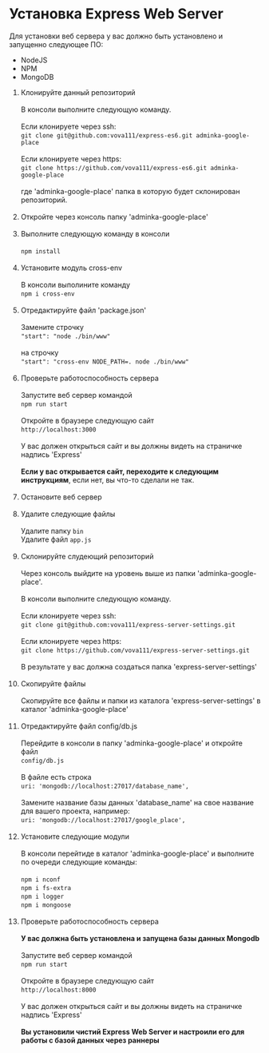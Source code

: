 # Установка Express Web Server

Для установки веб сервера у вас должно быть установлено и запущенно следующее ПО:

- NodeJS
- NPM
- MongoDB

1. Клонируйте данный репозиторий <br /><br />
В консоли выполните следующую команду. <br /><br />
Если клонируете через ssh: <br />
`git clone git@github.com:vova111/express-es6.git adminka-google-place` <br /><br />
Если клонируете через https: <br />
`git clone https://github.com/vova111/express-es6.git adminka-google-place` <br /><br />
где 'adminka-google-place' папка в которую будет склонирован репозиторий. <br /><br />
2. Откройте через консоль папку 'adminka-google-place'<br /><br />
3. Выполните следующую команду в консоли <br /><br />
`npm install` <br /><br />
4. Установите модуль cross-env <br /><br />
В консоли выполините команду<br />
`npm i cross-env`<br /><br />
5. Отредактируйте файл 'package.json'<br /><br />
Замените строчку <br />
`"start": "node ./bin/www"`<br /><br />
на строчку<br />
`"start": "cross-env NODE_PATH=. node ./bin/www"`<br /><br />
6. Проверьте работоспособность сервера<br /><br />
Запустите веб сервер командой <br />
`npm run start`<br /><br />
Откройте в браузере следующую сайт<br />
`http://localhost:3000`<br /><br />
У вас должен открыться сайт и вы должны видеть на страничке надпись 'Express'<br /><br />
**Если у вас открывается сайт, переходите к следующим инструкциям**, если нет, вы что-то сделали не так.<br /><br />
7. Остановите веб сервер<br /><br />
8. Удалите следующие файлы<br /><br />
Удалите папку `bin`<br />
Удалите файл `app.js`<br /><br />
9. Склонируйте слудеющий репозиторий<br /><br />
Через консоль выйдите на уровень выше из папки 'adminka-google-place'.<br /><br />
В консоли выполните следующую команду. <br /><br />
Если клонируете через ssh: <br />
`git clone git@github.com:vova111/express-server-settings.git` <br /><br />
Если клонируете через https: <br />
`git clone https://github.com/vova111/express-server-settings.git` <br /><br />
В результате у вас должна создаться папка 'express-server-settings'<br /><br />
10. Скопируйте файлы<br /><br />
Скопируйте все файлы и папки из каталога 'express-server-settings' в каталог 'adminka-google-place'<br /><br />
11. Отредактируйте файл config/db.js<br /><br />
Перейдите в консоли в папку 'adminka-google-place' и откройте файл<br />
`config/db.js`<br /><br />
В файле есть строка<br />
`uri: 'mongodb://localhost:27017/database_name',`<br /><br />
Замените название базы данных 'database_name' на свое название для вашего проекта, например:<br />
`uri: 'mongodb://localhost:27017/google_place',`<br /><br />
12. Установите следующие модули<br /><br />
В консоли перейтиде в каталог 'adminka-google-place' и выполните по очереди следующие команды:<br /><br />
`npm i nconf`<br />
`npm i fs-extra`<br />
`npm i logger`<br />
`npm i mongoose`<br /><br />
13. Проверьте работоспособность сервера<br /><br />
**У вас должна быть установлена и запущена базы данных Mongodb**<br /><br />
Запустите веб сервер командой <br />
`npm run start`<br /><br />
Откройте в браузере следующую сайт<br />
`http://localhost:8000`<br /><br />
У вас должен открыться сайт и вы должны видеть на страничке надпись 'Express'<br /><br />
**Вы установили чистий Express Web Server и настроили его для работы с базой данных через раннеры**